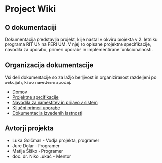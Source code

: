 # Project Wiki

## O dokumentaciji
Dokumentacija predstavlja projekt, ki je nastal v okviru projekta v 2. letniku programa RIT UN na FERI UM. V njej so opisane projektne specifikacije, navodila za uporabo, primeri uporabe in implementirane funkcionalnosti.

## Organizacija dokumentacije
Vsi deli dokumentacije so za lažjo berljivost in organiziranost razdeljeni po sekcijah, ki so navedene spodaj.
* [Domov](https://github.com/ritun-camel-case/projectWiki/wiki)
* [Projektne specifikacije](https://github.com/ritun-camel-case/projectWiki/wiki/Projektne-specifikacije)
* [Navodila za namestitev in prijavo v sistem](https://github.com/ritun-camel-case/projectWiki/wiki/Navodila-za-namestitev-in-prijavo-v-sistem)
* [Ključni primeri uporabe](https://github.com/ritun-camel-case/projectWiki/wiki/Klju%C4%8Dni-primeri-uporabe)
* [Dokumentacija izvedenih lastnosti]()

## Avtorji projekta
* Luka Golčman - Vodja projekta, programer
* Jure Dolar - Programer
* Matija Šiško - Programer
* doc. dr. Niko Lukač - Mentor
